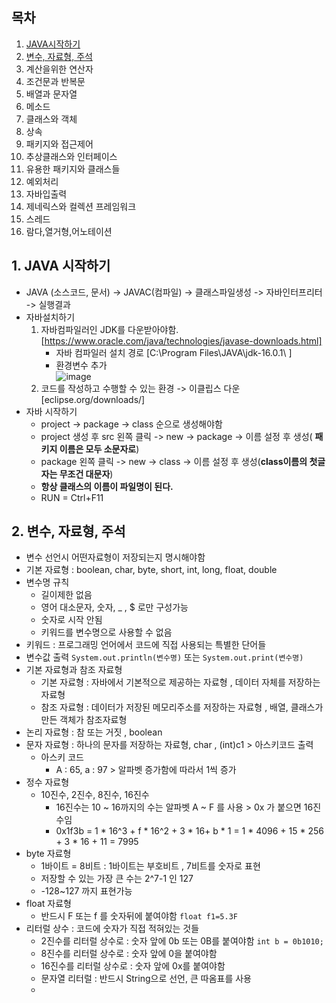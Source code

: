 ## 목차
1. [JAVA시작하기](https://github.com/sugyeong-yu/TIL/blob/main/JAVA/Read.md#1-java-%EC%8B%9C%EC%9E%91%ED%95%98%EA%B8%B0)
2. [변수, 자료형, 주석](https://github.com/sugyeong-yu/TIL/blob/main/JAVA/Read.md#2-%EB%B3%80%EC%88%98-%EC%9E%90%EB%A3%8C%ED%98%95-%EC%A3%BC%EC%84%9D)
3. 계산을위한 연산자
4. 조건문과 반복문
5. 배열과 문자열
6. 메소드
7. 클래스와 객체
8. 상속
9. 패키지와 접근제어
10. 추상클래스와 인터페이스
11. 유용한 패키지와 클래스들
12. 예외처리
13. 자바입출력
14. 제네릭스와 컬렉션 프레임워크
15. 스레드
16. 람다,열거형,어노테이션
## 1. JAVA 시작하기
- JAVA (소스코드, 문서) -> JAVAC(컴파일) -> 클래스파일생성 -> 자바인터프리터 -> 실행결과
- 자바설치하기 
  1. 자바컴파일러인 JDK를 다운받아야함. [https://www.oracle.com/java/technologies/javase-downloads.html]
      - 자바 컴파일러 설치 경로 [C:\Program Files\JAVA\jdk-16.0.1\ ]
      - 환경변수 추가\
      ![image](https://user-images.githubusercontent.com/70633080/125251883-bfc28b80-e332-11eb-9bdf-bd83c610a076.png)
  2. 코드를 작성하고 수행할 수 있는 환경 -> 이클립스 다운 [eclipse.org/downloads/]
- 자바 시작하기
  - project -> package -> class 순으로 생성해야함
  - project 생성 후 src 왼쪽 클릭 -> new -> package -> 이름 설정 후 생성( **패키지 이름은 모두 소문자로**)
  - package 왼쪽 클릭 -> new -> class -> 이름 설정 후 생성(**class이름의 첫글자는 무조건 대문자**)
  - **항상 클래스의 이름이 파일명이 된다.** 
  - RUN = Ctrl+F11
## 2. 변수, 자료형, 주석
- 변수 선언시 어떤자료형이 저장되는지 명시해야함
- 기본 자료형 : boolean, char, byte, short, int, long, float, double
- 변수명 규칙
  - 길이제한 없음
  - 영어 대소문자, 숫자, _ , $ 로만 구성가능
  - 숫자로 시작 안됨
  - 키워드를 변수명으로 사용할 수 없음
 - 키워드 : 프로그래밍 언어에서 코드에 직접 사용되는 특별한 단어들
- 변수값 출력 ``` System.out.println(변수명) ``` 또는 ``` System.out.print(변수명) ```
- 기본 자료형과 참조 자료형
  - 기본 자료형 : 자바에서 기본적으로 제공하는 자료형 , 데이터 자체를 저장하는 자료형
  - 참조 자료형 : 데이터가 저장된 메모리주소를 저장하는 자료형 , 배열, 클래스가 만든 객체가 참조자료형
- 논리 자료형 : 참 또는 거짓 , boolean 
- 문자 자료형 : 하나의 문자를 저장하는 자료형, char , (int)c1 > 아스키코드 출력
  - 아스키 코드 
    - A : 65, a : 97  > 알파벳 증가함에 따라서 1씩 증가 
- 정수 자료형 
  - 10진수, 2진수, 8진수, 16진수
    - 16진수는 10 ~ 16까지의 수는 알파벳 A ~ F 를 사용 > 0x 가 붙으면 16진수임
    - 0x1f3b = 1 * 16^3 + f * 16^2 + 3 * 16+ b * 1 = 1 * 4096 + 15 * 256 + 3 * 16 + 11 = 7995
- byte 자료형 
  - 1바이트 = 8비트 : 1바이트는 부호비트 , 7비트를 숫자로 표현 
  - 저장할 수 있는 가장 큰 수는 2^7-1 인 127
  - -128~127 까지 표현가능  
- float 자료형
  - 반드시 F 또는 f 를 숫자뒤에 붙여야함 ``` float f1=5.3F ```
- 리터럴 상수 : 코드에 숫자가 직접 적혀있는 것들
  - 2진수를 리터럴 상수로 : 숫자 앞에 0b 또는 0B를 붙여야함 ``` int b = 0b1010; ```
  - 8진수를 리터럴 상수로 : 숫자 앞에 0을 붙여야함
  - 16진수를 리터럴 상수로 : 숫자 앞에 0x를 붙여야함
  - 문자열 리터럴 : 반드시 String으로 선언, 큰 따옴표를 사용
  - 
